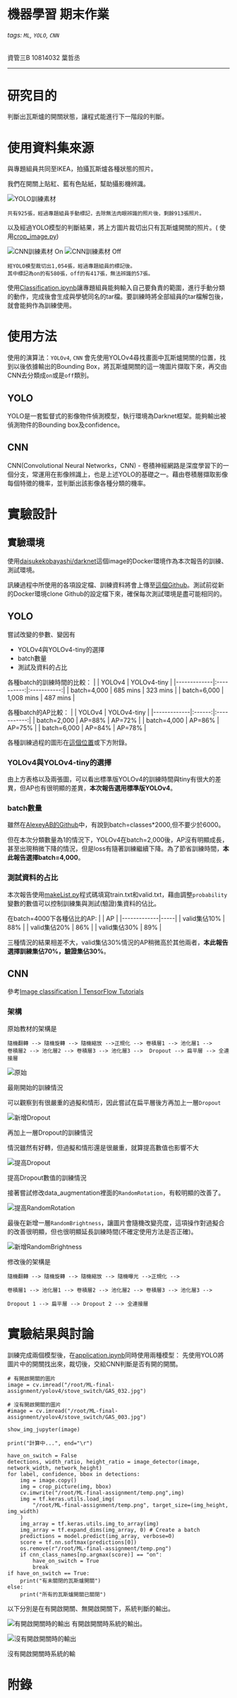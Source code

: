 # 機器學習 期末作業

###### tags: `ML`, `YOLO`, `CNN`

資管三B 10814032 葉哲丞

---

# 研究目的

判斷出瓦斯爐的開關狀態，讓程式能進行下一階段的判斷。

# 使用資料集來源

與專題組員共同至IKEA，拍攝瓦斯爐各種狀態的照片。

我們在開關上貼紅、藍有色貼紙，幫助攝影機辨識。

![YOLO訓練素材](doc_Image/yolo1.jpg "YOLO訓練素材")


    共有925張，經過專題組員手動標記，去除無法肉眼辨識的照片後，剩餘913張照片。

以及經過YOLO模型的判斷結果，將上方圖片裁切出只有瓦斯爐開關的照片。(
使用[crop_image.py](pre_CNN_images/crop_image.py))

![CNN訓練素材 On](doc_Image/cnn_on.jpg "CNN訓練素材 On")
![CNN訓練素材 Off](doc_Image/cnn_off.jpg "CNN訓練素材 Off")

    經YOLO模型裁切出1,054張，經過專題組員的標記後。
    其中標記為on的有580張，off的有417張，無法辨識的57張。

使用[Classification.ipynb](pre_CNN_images/Classification.ipynb)讓專題組員能夠輸入自己要負責的範圍，進行手動分類的動作，完成後會生成與學號同名的tar檔。要訓練時將全部組員的tar檔解包後，就會能夠作為訓練使用。

# 使用方法

使用的演算法：`YOLOv4`, `CNN`
會先使用YOLOv4尋找畫面中瓦斯爐開關的位置，找到以後依據輸出的Bounding Box，將瓦斯爐開關的這一塊圖片擷取下來，再交由CNN去分類成`on`或是`off`類別。

## YOLO

YOLO是一套監督式的影像物件偵測模型，執行環境為Darknet框架。能夠輸出被偵測物件的Bounding box及confidence。

## CNN

CNN(Convolutional Neural Networks，CNN) - 卷積神經網路是深度學習下的一個分支，常運用在影像辨識上，也是上述YOLO的基礎之一。藉由卷積層擷取影像每個特徵的機率，並判斷出該影像各種分類的機率。

# 實驗設計

## 實驗環境

使用[daisukekobayashi/darknet](https://hub.docker.com/r/daisukekobayashi/darknet)這個image的Docker環境作為本次報告的訓練、測試環境。

訊練過程中所使用的各項設定檔、訓練資料將會上傳至[這個Github](https://github.com/isJasonYeh/ML-final-assignment)。測試前從新的Docker環境clone Github的設定檔下來，確保每次測試環境是盡可能相同的。

## YOLO

嘗試改變的參數、變因有
* YOLOv4與YOLOv4-tiny的選擇
* batch數量
* 測試及資料的占比

各種batch的訓練時間的比較：
|             |   YOLOv4   | YOLOv4-tiny |
|-------------|:----------:|:-----------:|
| batch=4,000 |  685 mins  |  323 mins   |
| batch=6,000 | 1,008 mins |  487 mins   |

各種batch的AP比較：
|             | YOLOv4 | YOLOv4-tiny |
|-------------|:------:|:-----------:|
| batch=2,000 | AP=88% |   AP=72%    |
| batch=4,000 | AP=86% |   AP=75%    |
| batch=6,000 | AP=84% |   AP=78%    |

各種訓練過程的圖形在[這個位置](doc_Image/yolo/)或下方附錄。

### YOLOv4與YOLOv4-tiny的選擇

由上方表格以及兩張圖，可以看出標準版YOLOv4的訓練時間與tiny有很大的差異，但AP也有很明顯的差異，**本次報告選用標準版YOLOv4**。

### batch數量

雖然在[AlexeyAB的Github](https://github.com/AlexeyAB/darknet)中，有說到batch=classes*2000,但不要少於6000。

但在本次分類數量為1的情況下，YOLOv4在batch=2,000後，AP沒有明顯成長，甚至出現稍微下降的情況，但是loss有隨著訓練繼續下降。為了節省訓練時間，**本此報告選擇batch=4,000**。

### 測試資料的占比

本次報告使用[makeList.py](yolov4/makeList.py)程式碼填寫train.txt和valid.txt，藉由調整`probability`變數的數值可以控制訓練集與測試(驗證)集資料的佔比。

在batch=4000下各種佔比的AP:
|             | AP  |
|-------------|-----|
| valid集佔10% | 88% |
| valid集佔20% | 86% |
| valid集佔30% | 89% |


三種情況的結果相差不大，valid集佔30%情況的AP稍微高於其他兩者，**本此報告選擇訓練集佔70%，驗證集佔30%**。

## CNN
參考[Image classification | TensorFlow Tutorials](
https://www.tensorflow.org/tutorials/images/classification)

### 架構

原始教材的架構是
```
隨機翻轉 --> 隨機旋轉 --> 隨機縮放 -->正規化 --> 卷積層1 --> 池化層1 --> 
卷積層2 --> 池化層2 --> 卷積層3 --> 池化層3 -->  Dropout --> 扁平層 --> 全連接層
```

![原始](doc_Image/CNN/原始.png "原始")

最剛開始的訓練情況

可以觀察到有很嚴重的過擬和情形，因此嘗試在扁平層後方再加上一層`Dropout`

![新增Dropout](doc_Image/CNN/新增D.png "新增Dropout")

再加上一層Dropout的訓練情況

情況雖然有好轉，但過擬和情形還是很嚴重，就算提高數值也影響不大

![提高Dropout](doc_Image/CNN/提高D.png "提高Dropout")

提高Dropout數值的訓練情況

接著嘗試修改data_augmentation裡面的`RandomRotation`，有較明顯的改善了。

![提高RandomRotation](doc_Image/CNN/提高RandomRotation.png "提高RandomRotation")

最後在新增一層`RandomBrightness`，讓圖片會隨機改變亮度，這項操作對過擬合的改善很明顯，但也很明顯延長訓練時間(不確定使用方法是否正確)。

![新增RandomBrightness](doc_Image/CNN/新增RandomBrightness.png "andomBrightness")

修改後的架構是
```
隨機翻轉 --> 隨機旋轉 --> 隨機縮放 --> 隨機曝光 -->正規化 --> 

卷積層1 --> 池化層1 --> 卷積層2 --> 池化層2 --> 卷積層3 --> 池化層3 -->

Dropout 1 --> 扁平層 --> Dropout 2 --> 全連接層
```

# 實驗結果與討論

訓練完成兩個模型後，在[application.ipynb](application.ipynb)同時使用兩種模型：
先使用YOLO將圖片中的開關找出來，裁切後，交給CNN判斷是否有開的開關。
```python=
# 有開啟開關的圖片
image = cv.imread("/root/ML-final-assignment/yolov4/stove_switch/GAS_032.jpg")

# 沒有開啟開關的圖片
#image = cv.imread("/root/ML-final-assignment/yolov4/stove_switch/GAS_003.jpg")

show_img_jupyter(image)

print("計算中...", end="\r")

have_on_switch = False
detections, width_ratio, height_ratio = image_detector(image, network_width, network_height)
for label, confidence, bbox in detections:
    img = image.copy()
    img = crop_picture(img, bbox)
    cv.imwrite("/root/ML-final-assignment/temp.png",img)
    img = tf.keras.utils.load_img(
        "/root/ML-final-assignment/temp.png", target_size=(img_height, img_width)
    )
    img_array = tf.keras.utils.img_to_array(img)
    img_array = tf.expand_dims(img_array, 0) # Create a batch
    predictions = model.predict(img_array, verbose=0)
    score = tf.nn.softmax(predictions[0])
    os.remove(r"/root/ML-final-assignment/temp.png")
    if cnn_class_names[np.argmax(score)] == "on":
        have_on_switch = True
        break
if have_on_switch == True:
    print("有未關閉的瓦斯爐開關")
else:
    print("所有的瓦斯爐開關已關閉")
```
以下分別是在有開啟開關、無開啟開關下，系統判斷的輸出。

![有開啟開關時的輸出](doc_Image/res_on.png "有開啟開關時的輸出")
有開啟開關時系統的輸出。

![沒有開啟開關時的輸出](doc_Image/res_off.png "沒有開啟開關時的輸出")

沒有開啟開關時系統的輸

# 附錄
